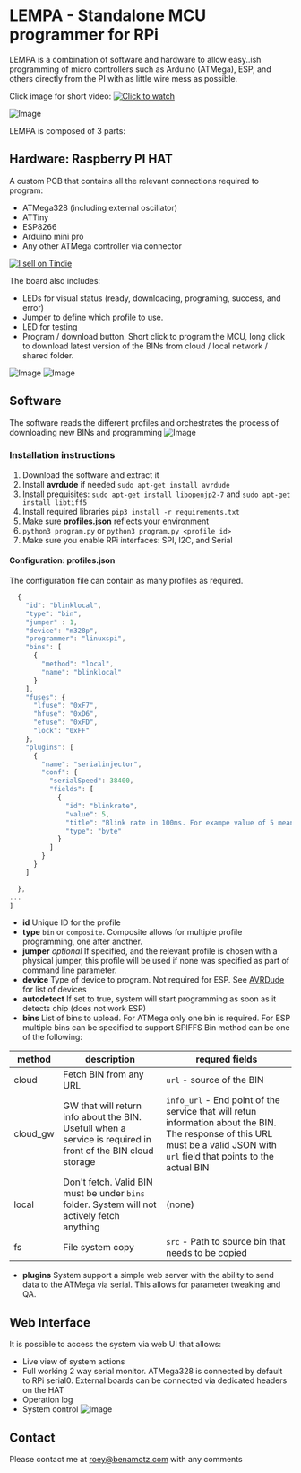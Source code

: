 # LEMPA - Standalone MCU programmer for RPi

LEMPA is a combination of software and hardware to allow easy..ish programming of micro controllers such as Arduino (ATMega), ESP, and others directly from the PI with as little wire mess as possible.

Click image for short video:
[![Click to watch](imgs/v5_1.jpeg)](https://www.youtube.com/watch?v=akKgeq9fPFQ)

![Image](imgs/zero_on.jpg)

LEMPA is composed of 3 parts:

## Hardware: Raspberry PI HAT

A custom PCB that contains all the relevant connections required to program:

* ATMega328 (including external oscillator)
* ATTiny
* ESP8266 
* Arduino mini pro
* Any other ATMega controller via connector

[![I sell on Tindie](https://d2ss6ovg47m0r5.cloudfront.net/badges/tindie-mediums.png)](https://www.tindie.com/products/21205/)

The board also includes:

* LEDs for visual status (ready, downloading, programing, success, and error)
* Jumper to define which profile to use.
* LED for testing
* Program / download button. Short click to program the MCU, long click to download latest version of the BINs from cloud / local network / shared folder.

![Image](imgs/2D_V5.png)
![Image](imgs/zero_2d.png)

## Software

The software reads the different profiles and orchestrates the process of downloading new BINs and programming 
![Image](imgs/states.png)

### Installation instructions

1. Download the software and extract it
2. Install **avrdude** if needed `sudo apt-get install avrdude`
3. Install prequisites: `sudo apt-get install libopenjp2-7` and `sudo apt-get install libtiff5`
4. Install required libraries `pip3 install -r requirements.txt`
5. Make sure **profiles.json** reflects your environment
6. `python3 program.py` or `python3 program.py <profile id>`
7. Make sure you enable RPi interfaces: SPI, I2C, and Serial

#### Configuration: profiles.json

The configuration file can contain as many profiles as required.

```javascript
  {
    "id": "blinklocal",
    "type": "bin",
    "jumper" : 1,
    "device": "m328p",
    "programmer": "linuxspi",
    "bins": [
      {
        "method": "local",
        "name": "blinklocal"
      }
    ],
    "fuses": {
      "lfuse": "0xF7",
      "hfuse": "0xD6",
      "efuse": "0xFD",
      "lock": "0xFF"
    },
    "plugins": [
      {
        "name": "serialinjector",
        "conf": {
          "serialSpeed": 38400,
          "fields": [
            {
              "id": "blinkrate",
              "value": 5,
              "title": "Blink rate in 100ms. For exampe value of 5 means 500ms off, 500ms on",
              "type": "byte"
            }
          ]
        }
      }
    ]

  },
...
]
```

* **id** Unique ID for the profile 
* **type** `bin` or `composite`. Composite allows for multiple profile programming, one after another.
* **jumper** *optional* If specified, and the relevant profile is chosen with a physical jumper, this profile will be used if none was specified as part of command line parameter.
* **device** Type of device to program. Not required for ESP. See [AVRDude](https://www.nongnu.org/avrdude/user-manual/avrdude.html) for list of devices
* **autodetect** If set to true, system will start programming as soon as it detects chip (does not work ESP)
* **bins** List of bins to upload. For ATMega only one bin is required. For ESP multiple bins can be specified to support SPIFFS
Bin method can be one of the following:

|method|description|requred fields|
|------|-----------|--------------|
|cloud |Fetch BIN from any URL|`url` - source of the BIN|
|cloud_gw |GW that will return info about the BIN. Usefull when a service is required in front of the BIN cloud storage|`info_url` - End point of the service that will retun information about the BIN. The response of this URL must be a valid JSON with  `url` field that points to the actual BIN|
|local |Don't fetch. Valid BIN must be under `bins` folder. System will not actively fetch anything |(none)|
|fs |File system copy|`src` - Path to source bin that needs to be copied|

* **plugins** System support a simple web server with the ability to send data to the ATMega via serial. This allows for parameter tweaking and QA. 

## Web Interface

It is possible to access the system via web UI that allows:

* Live view of system actions
* Full working 2 way serial monitor. ATMega328 is connected by default to RPi serial0. External boards can be connected via dedicated headers on the HAT
* Operation log
* System control
 ![Image](imgs/web_ui.png)

## Contact

Please contact me at roey@benamotz.com with any comments
